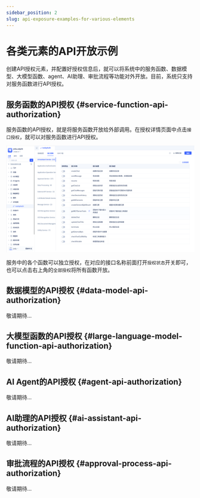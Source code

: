 ```yaml
---
sidebar_position: 2
slug: api-exposure-examples-for-various-elements
---
```


# 各类元素的API开放示例

创建API授权元素，并配置好授权信息后，就可以将系统中的服务函数、数据模型、大模型函数、agent、AI助理、审批流程等功能对外开放。目前，系统只支持对服务函数进行API授权。

## 服务函数的API授权 {#service-function-api-authorization}

服务函数的API授权，就是将服务函数开放给外部调用。在授权详情页面中点击`接口授权`，就可以对服务函数进行API授权。

![服务函数的API授权](./img/api_2025-09-16_14-09-03.png)

服务中的各个函数可以独立授权，在对应的接口名称前面打开`授权状态`开关即可，也可以点击右上角的`全部授权`将所有函数开放。

## 数据模型的API授权 {#data-model-api-authorization}

敬请期待...

## 大模型函数的API授权 {#large-language-model-function-api-authorization}


敬请期待...

## AI Agent的API授权 {#agent-api-authorization}

敬请期待...

## AI助理的API授权 {#ai-assistant-api-authorization}

敬请期待...

## 审批流程的API授权 {#approval-process-api-authorization}

敬请期待...

